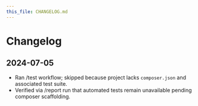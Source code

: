 ```yaml
---
this_file: CHANGELOG.md
---
```


# Changelog

## 2024-07-05
- Ran /test workflow; skipped because project lacks `composer.json` and associated test suite.
- Verified via /report run that automated tests remain unavailable pending composer scaffolding.
